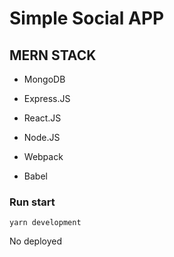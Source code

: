 # Simple Social APP

## MERN STACK

- MongoDB
- Express.JS
- React.JS
- Node.JS

- Webpack
- Babel

### Run start

```
yarn development
```

No deployed
